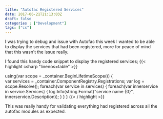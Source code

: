 ```yaml
---
title: "Autofac Registered Services"
date: 2017-06-21T21:13:03Z
draft: false
categories : ["Development"]
tags: ["cs"]
---
```


I was trying to debug and issue with Autofac this week I wanted to be able to display the services that had been registered, more for peace of mind that this wasn't the issue really.

I found this handy code snippet to display the registered services;
{{< highlight csharp "linenos=table" >}}

using(var scope = _container.BeginLifetimeScope()) {  
 var services = _container.ComponentRegistry.Registrations;
 var log = scope.Resolve();
 foreach(var service in services) {
  foreach(var innerservice in service.Services) {
   log.Info(string.Format("service name {0}", innerservice.Description));
  }
 }
}
{{< / highlight >}}

  
This was really handy for validating everything had registered across all the autofac modules as expected.